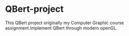 # QBert-project
This QBert project originally my Computer Graphic course assignment.Implement QBert through modern openGL.
